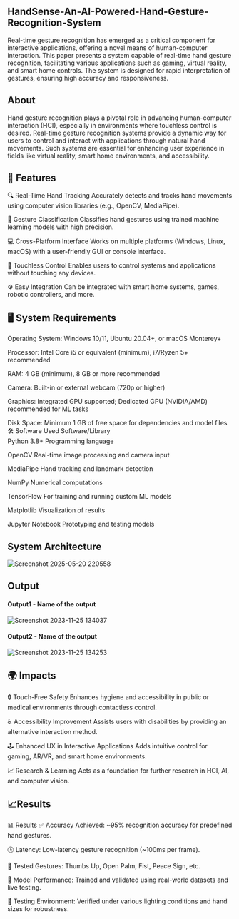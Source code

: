 ## HandSense-An-AI-Powered-Hand-Gesture-Recognition-System
Real-time gesture recognition has emerged as a critical component for interactive applications, offering a novel means of human-computer interaction. This paper presents a system capable of real-time hand gesture recognition, facilitating various applications such as gaming, virtual reality, and smart home controls. The system is designed for rapid interpretation of gestures, ensuring high accuracy and responsiveness.
## About
Hand gesture recognition plays a pivotal role in advancing human-computer interaction (HCI), especially in environments where touchless control is desired. Real-time gesture recognition systems provide a dynamic way for users to control and interact with applications through natural hand movements. Such systems are essential for enhancing user experience in fields like virtual reality, smart home environments, and accessibility.
## 🚀 Features
🔍 Real-Time Hand Tracking
Accurately detects and tracks hand movements using computer vision libraries (e.g., OpenCV, MediaPipe).

🧠 Gesture Classification
Classifies hand gestures using trained machine learning models with high precision.

💻 Cross-Platform Interface
Works on multiple platforms (Windows, Linux, macOS) with a user-friendly GUI or console interface.

🙌 Touchless Control
Enables users to control systems and applications without touching any devices.

⚙️ Easy Integration
Can be integrated with smart home systems, games, robotic controllers, and more.

## 🖥️ System Requirements
Operating System: Windows 10/11, Ubuntu 20.04+, or macOS Monterey+

Processor: Intel Core i5 or equivalent (minimum), i7/Ryzen 5+ recommended

RAM: 4 GB (minimum), 8 GB or more recommended

Camera: Built-in or external webcam (720p or higher)

Graphics: Integrated GPU supported; Dedicated GPU (NVIDIA/AMD) recommended for ML tasks

Disk Space: Minimum 1 GB of free space for dependencies and model files
🛠️ Software Used
Software/Library	
Python 3.8+	Programming language

OpenCV	Real-time image processing and camera input

MediaPipe	Hand tracking and landmark detection

NumPy	Numerical computations

TensorFlow 	For training and running custom ML models

Matplotlib 	Visualization of results

Jupyter Notebook 	Prototyping and testing models

## System Architecture

![Screenshot 2025-05-20 220558](https://github.com/user-attachments/assets/27c969c7-ebeb-41bf-8df6-a137341bcfae)



## Output

<!--Embed the Output picture at respective places as shown below as shown below-->
#### Output1 - Name of the output

![Screenshot 2023-11-25 134037](https://github.com/<<yourusername>>/Hand-Gesture-Recognition-System/assets/75235455/8c2b6b5c-5ed2-4ec4-b18e-5b6625402c16)

#### Output2 - Name of the output
![Screenshot 2023-11-25 134253](https://github.com/<<yourusername>>/Hand-Gesture-Recognition-System/assets/75235455/5e05c981-05ca-4aaa-aea2-d918dcf25cb7)

## 🌍 Impacts
🔒 Touch-Free Safety
Enhances hygiene and accessibility in public or medical environments through contactless control.

♿ Accessibility Improvement
Assists users with disabilities by providing an alternative interaction method.

🕹️ Enhanced UX in Interactive Applications
Adds intuitive control for gaming, AR/VR, and smart home environments.

📈 Research & Learning
Acts as a foundation for further research in HCI, AI, and computer vision.

## 📈Results 

📊 Results
✅ Accuracy Achieved: ~95% recognition accuracy for predefined hand gestures.

🕒 Latency: Low-latency gesture recognition (~100ms per frame).

🎯 Tested Gestures: Thumbs Up, Open Palm, Fist, Peace Sign, etc.

🔬 Model Performance: Trained and validated using real-world datasets and live testing.

🧪 Testing Environment: Verified under various lighting conditions and hand sizes for robustness.



